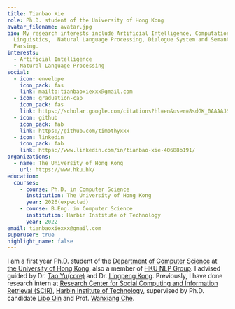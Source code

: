 ```yaml
---
title: Tianbao Xie
role: Ph.D. student of the University of Hong Kong
avatar_filename: avatar.jpg
bio: My research interests include Artificial Intelligence, Computational
  Linguistics,  Natural Language Processing, Dialogue System and Semantic
  Parsing.
interests:
  - Artificial Intelligence
  - Natural Language Processing
social:
  - icon: envelope
    icon_pack: fas
    link: mailto:tianbaoxiexxx@gmail.com
  - icon: graduation-cap
    icon_pack: fas
    link: https://scholar.google.com/citations?hl=en&user=8sdGK_0AAAAJ&view_op=list_works&sortby=pubdate
  - icon: github
    icon_pack: fab
    link: https://github.com/timothyxxx
  - icon: linkedin
    icon_pack: fab
    link: https://www.linkedin.com/in/tianbao-xie-40688b191/
organizations:
  - name: The University of Hong Kong
    url: https://www.hku.hk/
education:
  courses:
    - course: Ph.D. in Computer Science
      institution: The University of Hong Kong
      year: 2026(expected)
    - course: B.Eng. in Computer Science
      institution: Harbin Institute of Technology
      year: 2022
email: tianbaoxiexxx@gmail.com
superuser: true
highlight_name: false
---
```

I am a first year Ph.D. student of the [Department of Computer Science](https://www.cs.hku.hk/) at [the University of Hong Kong](https://www.hku.hk/), also a member of [HKU NLP Group](https://nlp.cs.hku.hk/).
I advised guided by Dr. [Tao Yu(core)](https://taoyds.github.io/) and Dr. [Lingpeng Kong](https://ikekonglp.github.io/). 
Previously, I have done research intern at [Research Center for Social Computing and Information Retrieval (SCIR)](http://ir.hit.edu.cn/), [Harbin Institute of Technology](http://en.hit.edu.cn/), supervised by Ph.D. candidate [Libo Qin](http://ir.hit.edu.cn/~lbqin/) and Prof. [Wanxiang Che](http://ir.hit.edu.cn/~car/). 